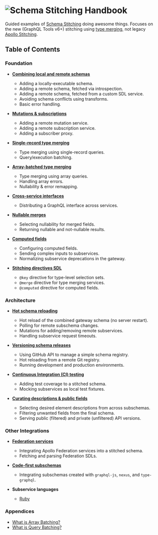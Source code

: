 # ![Schema Stitching Handbook](./images/banner-1.jpg)

Guided examples of [Schema Stitching](https://www.graphql-tools.com/docs/stitch-combining-schemas) doing awesome things. Focuses on the new (GraphQL Tools v6+) stitching using [type merging](https://www.graphql-tools.com/docs/stitch-type-merging), not legacy [Apollo Stitching](https://www.apollographql.com/docs/federation/migrating-from-stitching/).

## Table of Contents

### Foundation

- **[Combining local and remote schemas](./combining-local-and-remote-schemas)**

  - Adding a locally-executable schema.
  - Adding a remote schema, fetched via introspection.
  - Adding a remote schema, fetched from a custom SDL service.
  - Avoiding schema conflicts using transforms.
  - Basic error handling.

- **[Mutations &amp; subscriptions](./mutations-and-subscriptions)**

  - Adding a remote mutation service.
  - Adding a remote subscription service.
  - Adding a subscriber proxy.

- **[Single-record type merging](./type-merging-single-records)**

  - Type merging using single-record queries.
  - Query/execution batching.

- **[Array-batched type merging](./type-merging-arrays)**

  - Type merging using array queries.
  - Handling array errors.
  - Nullability & error remapping.

- **[Cross-service interfaces](./type-merging-interfaces)**

  - Distributing a GraphQL interface across services.

- **[Nullable merges](./type-merging-nullables)**

  - Selecting nullability for merged fields.
  - Returning nullable and not-nullable results.

- **[Computed fields](./computed-fields)**

  - Configuring computed fields.
  - Sending complex inputs to subservices.
  - Normalizing subservice deprecations in the gateway.

- **[Stitching directives SDL](./stitching-directives-sdl)**

  - `@key` directive for type-level selection sets.
  - `@merge` directive for type merging services.
  - `@computed` directive for computed fields.

### Architecture

- **[Hot schema reloading](./hot-schema-reloading)**

  - Hot reload of the combined gateway schema (no server restart).
  - Polling for remote subschema changes.
  - Mutations for adding/removing remote subservices.
  - Handling subservice request timeouts.

- **[Versioning schema releases](./versioning-schema-releases)**

  - Using GitHub API to manage a simple schema registry.
  - Hot reloading from a remote Git registry.
  - Running development and production environments.

- **[Continuous Integration (CI) testing](./continuous-integration-testing)**

  - Adding test coverage to a stitched schema.
  - Mocking subservices as local test fixtures.

- **[Curating descriptions &amp; public fields](./curating-descriptions-and-fields)**

  - Selecting desired element descriptions from across subschemas.
  - Filtering unwanted fields from the final schema.
  - Serving public (filtered) and private (unfiltered) API versions.

### Other Integrations

- **[Federation services](./federation-services)**

  - Integrating Apollo Federation services into a stitched schema.
  - Fetching and parsing Federation SDLs.

- **[Code-first subschemas](./code-first-schemas)**

  - Integrating subschemas created with `graphql-js`, `nexus`, and `type-graphql`.

- **Subservice languages**

  - [Ruby](./subservice-languages/ruby)

### Appendices

- [What is Array Batching?](https://github.com/gmac/schema-stitching-demos/wiki/Batching-Arrays-and-Queries#what-is-array-batching)
- [What is Query Batching?](https://github.com/gmac/schema-stitching-demos/wiki/Batching-Arrays-and-Queries#what-is-query-batching)
